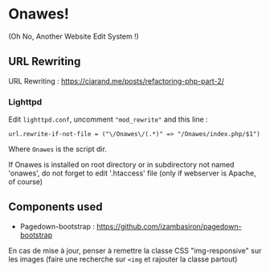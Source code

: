 Onawes!
=======

(Oh No, Another Website Edit System !)

## URL Rewriting

URL Rewriting : <https://ciarand.me/posts/refactoring-php-part-2/>

### Lighttpd

Edit `lighttpd.conf`, uncomment `"mod_rewrite"` and this line :

    url.rewrite-if-not-file = ("\/Onawes\/(.*)" => "/Onawes/index.php/$1")

Where `Onawes` is the script dir.

If Onawes is installed on root directory or in subdirectory not named 'onawes', do not forget to edit '.htaccess' file (only if webserver is Apache, of course)

## Components used

* Pagedown-bootstrap : https://github.com/izambasiron/pagedown-bootstrap

En cas de mise à jour, penser à remettre la classe CSS "img-responsive" sur les images (faire une recherche sur `<img` et rajouter la classe partout)